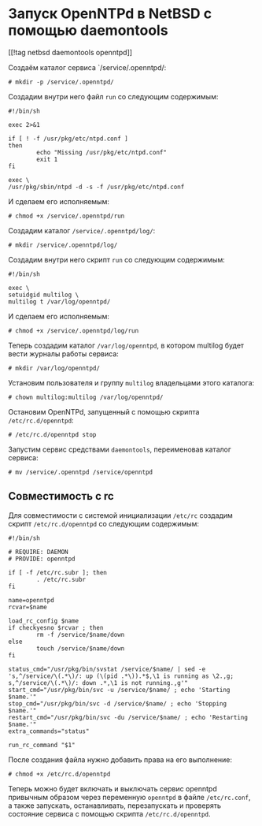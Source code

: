 Запуск OpenNTPd в NetBSD с помощью daemontools
==============================================

[[!tag netbsd daemontools openntpd]]

Создаём каталог сервиса `/service/.openntpd/:

    # mkdir -p /service/.openntpd/

Создадим внутри него файл `run` со следующим содержимым:

    #!/bin/sh
    
    exec 2>&1
    
    if [ ! -f /usr/pkg/etc/ntpd.conf ]
    then
            echo "Missing /usr/pkg/etc/ntpd.conf"
            exit 1
    fi
    
    exec \
    /usr/pkg/sbin/ntpd -d -s -f /usr/pkg/etc/ntpd.conf

И сделаем его исполняемым:

    # chmod +x /service/.openntpd/run

Создадим каталог `/service/.openntpd/log/`:

    # mkdir /service/.openntpd/log/

Создадим внутри него скрипт `run` со следующим содержимым:

    #!/bin/sh
    
    exec \
    setuidgid multilog \
    multilog t /var/log/openntpd/

И сделаем его исполняемым:

    # chmod +x /service/.openntpd/log/run

Теперь создадим каталог `/var/log/openntpd`, в котором multilog будет вести журналы работы сервиса:

    # mkdir /var/log/openntpd/

Установим пользователя и группу `multilog` владельцами этого каталога:

    # chown multilog:multilog /var/log/openntpd/

Остановим OpenNTPd, запущенный с помощью скрипта `/etc/rc.d/openntpd`:

    # /etc/rc.d/openntpd stop

Запустим сервис средствами `daemontools`, переименовав каталог сервиса:

    # mv /service/.openntpd /service/openntpd

Совместимость с rc
------------------

Для совместимости с системой инициализации `/etc/rc` создадим скрипт `/etc/rc.d/openntpd` со следующим содержимым:

    #!/bin/sh
    
    # REQUIRE: DAEMON
    # PROVIDE: openntpd
    
    if [ -f /etc/rc.subr ]; then
            . /etc/rc.subr
    fi
    
    name=openntpd
    rcvar=$name
    
    load_rc_config $name
    if checkyesno $rcvar ; then
            rm -f /service/$name/down
    else
            touch /service/$name/down
    fi
    
    status_cmd="/usr/pkg/bin/svstat /service/$name/ | sed -e 's,^/service/\(.*\)/: up (\(pid .*\)).*$,\1 is running as \2.,g; s,^/service/\(.*\)/: down .*,\1 is not running.,g'"
    start_cmd="/usr/pkg/bin/svc -u /service/$name/ ; echo 'Starting $name.'"
    stop_cmd="/usr/pkg/bin/svc -d /service/$name/ ; echo 'Stopping $name.'"
    restart_cmd="/usr/pkg/bin/svc -du /service/$name/ ; echo 'Restarting $name.'"
    extra_commands="status"
    
    run_rc_command "$1"

После создания файла нужно добавить права на его выполнение:

    # chmod +x /etc/rc.d/openntpd

Теперь можно будет включать и выключать сервис openntpd привычным образом через переменную `openntpd` в файле `/etc/rc.conf`, а также запускать, останавливать, перезапускать и проверять состояние сервиса с помощью скрипта `/etc/rc.d/openntpd`.
